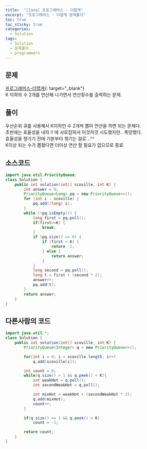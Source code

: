 ```yaml
---
title:  "[java] 프로그래머스 - 더맵게"
excerpt: "프로그래머스 - 더맵게 문제풀이"
toc: true
toc_sticky: true
categories:
  - Solution
tags:
  - Solution
  - 문제풀이
  - programmers
---
```

## 문제  
[프로그래머스-더맵게](https://programmers.co.kr/learn/courses/30/lessons/42626){: target="_blank"}  
K 이하의 수 2개를 연산해 나가면서 연산횟수를 출력하는 문제.  


## 풀이  
우선순위 큐를 사용해서 K이하인 수 2개씩 뽑아 연산을 하면 되는 문제다.  
초반에는 효율성을 내자 !! 에 사로잡혀서 이것저것 시도했지만.. 폭망했다.  
효율성을 챙기기 전에 기본부터 챙기는 걸로 ..^^  
K이상 되는 수가 뽑혔다면 더이상 연산 할 필요가 없으므로 종료

## 소스코드  
```java
import java.util.PriorityQueue;
class Solution {
	public int solution(int[] scoville, int K) {
		int answer = 0;
		PriorityQueue<Long> pq = new PriorityQueue<>();
		for (int i : scoville) {
			pq.add((long) i);
		}
		while (!pq.isEmpty()) {
			long first = pq.poll();
			if(first>=K) {
				break;
			}
			if (pq.size() == 0) {
				if (first < K) {
					return -1;
				} else {
					return answer;
				}
			}
			long second = pq.poll();
			long t = first + (second * 2);
			answer++;
			pq.add(t);
		}
		return answer;
	}
}
```

## 다른사람의 코드  

```java
import java.util.*;
class Solution {
    public int solution(int[] scoville, int K) {
        PriorityQueue<Integer> q = new PriorityQueue<>();

        for(int i = 0; i < scoville.length; i++)
            q.add(scoville[i]);

        int count = 0;
        while(q.size() > 1 && q.peek() < K){
            int weakHot = q.poll();
            int secondWeakHot = q.poll();

            int mixHot = weakHot + (secondWeakHot * 2);
            q.add(mixHot);
            count++;
        }

        if(q.size() <= 1 && q.peek() < K)
            count = -1;

        return count;
    }
}
```